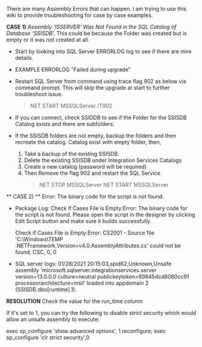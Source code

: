 There are many Assembly Errors that can happen.  I am trying to use this wiki to provide troubleshooting for case by case examples.

**CASE 1)** _Assembly ‘ISSERVER’ Was Not Found in the SQL Catalog of Database ‘SSISDB’._  This could be because the Folder was created but is empty or it was not created at all.

- Start by looking into SQL Server ERRORLOG log to see if there are mire details.

- EXAMPLE ERRORLOG "Failed during upgrade"

- Restart SQL Server from command using trace flag 902 as below via command prompt.  This will skip the upgrade at start to further troubleshoot issue.
     >NET START MSSQLServer /T902

- If you can connect, check SSIDDB to see if the Folder for the SSISDB Catalog exists and there are subfolders. 

- If the SSISDB folders are not empty, backup the folders and then recreate the catalog.
Catalog exist with empty folder, then,
    1. Take a backup of the existing SSISDB.
    2. Delete the existing SSISDB under Integration Services Catalogs
    3. Create a new catalog (password will be required)
    4. Then Remove the flag 902 and restart the SQL Service.
        > NET STOP MSSQLServer
        > NET START MSSQLServer

** CASE 2) ** Error: The binary code for the script is not found.

- Package Log:
Check if Cases File is Empty:Error: The binary code for the
script is not found. Please open the script in the designer
by clicking Edit Script button and make sure it builds
successfully.

   Check if Cases File is Empty:Error: CS2001 - Source file
'C:\Windows\TEMP
\.NETFramework,Version=v4.0.AssemblyAttributes.cs'
could not be found, CSC, 0, 0

- SQL server logs:
   01/28/2021 20:15:03,spid62,Unknown,Unsafe assembly 'microsoft.sqlserver.integrationservices.server<c/> version=13.0.0.0<c/> culture=neutral<c/> publickeytoken=89845dcd8080cc91<c/> processorarchitecture=msil' loaded into appdomain 2 (SSISDB.dbo[runtime].1).

**RESOLUTION**
​Check the value for the run_time column

If it's set to 1, you can try the following to disable strict security which would allow an unsafe assembly to execute:

exec sp_configure 'show advanced options', 1
reconfigure;
exec sp_configure 'clr strict security',0